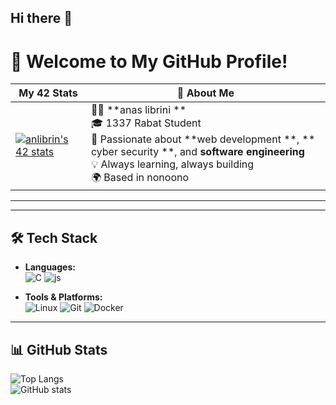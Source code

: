## Hi there 👋

<!--
**librini/librini** is a ✨ _special_ ✨ repository because its `README.md` (this file) appears on your GitHub profile.

Here are some ideas to get you started:

- 🔭 I’m currently working on ...
- 🌱 I’m currently learning ...
- 👯 I’m looking to collaborate on ...
- 🤔 I’m looking for help with ...
- 💬 Ask me about ...
- 📫 How to reach me: ...
- 😄 Pronouns: ...
- ⚡ Fun fact: ...
-->
# 👋 Welcome to My GitHub Profile!

| My 42 Stats | 💫 About Me |
| --- | --- |
| [![anlibrin's 42 stats](https://badge.mediaplus.ma/binary/anlibrin)](https://profile.intra.42.fr/users/anlibrin) | 👨‍💻 **anas librini ** <br> 🎓 1337 Rabat Student <br> 🚀 Passionate about **web development **, ** cyber security **, and **software engineering** <br> 💡 Always learning, always building <br> 🌍 Based in  nonoono |

---


---

## 🛠️ Tech Stack
- **Languages:**  
  ![C](https://img.shields.io/badge/C-%2300599C.svg?style=for-the-badge&logo=c&logoColor=white)
  ![js](https://img.shields.io/badge/js-%234EAA25.svg?style=for-the-badge&logo=gnu-bash&logoColor=white)

- **Tools & Platforms:**  
  ![Linux](https://img.shields.io/badge/Linux-FCC624.svg?style=for-the-badge&logo=linux&logoColor=black)
  ![Git](https://img.shields.io/badge/Git-%23F05032.svg?style=for-the-badge&logo=git&logoColor=white)
  ![Docker](https://img.shields.io/badge/Docker-%230db7ed.svg?style=for-the-badge&logo=docker&logoColor=white)

---
## 📊 GitHub Stats
![Top Langs](https://github-readme-stats.vercel.app/api/top-langs/?username=librini&theme=shades-of-purple&hide_border=false&layout=compact)  
![GitHub stats](https://github-readme-stats.vercel.app/api?username=librini&show_icons=true&theme=shades-of-purple)
